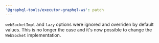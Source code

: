 ```yaml
---
'@graphql-tools/executor-graphql-ws': patch
---
```


`webSocketImpl` and `lazy` options were ignored and overriden by default values. This is no longer
the case and it's now possible to change the `WebSocket` implementation.
